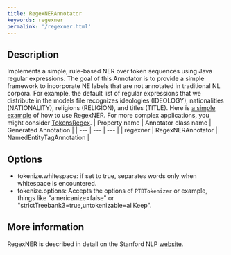 ```yaml
---
title: RegexNERAnnotator 
keywords: regexner
permalink: '/regexner.html'
---
```


## Description

Implements a simple, rule-based NER over token sequences using Java regular expressions. The goal of this Annotator is to provide a simple framework to incorporate NE labels that are not annotated in traditional NL corpora. For example, the default list of regular expressions that we distribute in the models file recognizes ideologies (IDEOLOGY), nationalities (NATIONALITY), religions (RELIGION), and titles (TITLE). Here is [a simple example](http://nlp.stanford.edu/software/regexner/) of how to use RegexNER. For more complex applications, you might consider [TokensRegex](http://nlp.stanford.edu/software/tokensregex.shtml).
| Property name | Annotator class name | Generated Annotation |
| --- | --- | --- |
| regexner | RegexNERAnnotator | NamedEntityTagAnnotation |

## Options

* tokenize.whitespace: if set to true, separates words only when
whitespace is encountered.
* tokenize.options: Accepts the options of `PTBTokenizer` or example, things like "americanize=false" or "strictTreebank3=true,untokenizable=allKeep".


## More information 

RegexNER is described in detail on the Stanford NLP [website](http://nlp.stanford.edu/software/regexner/).
